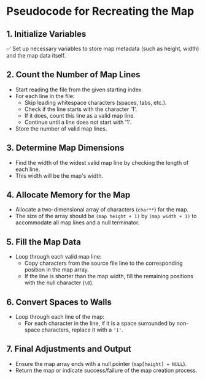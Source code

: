 # Pseudocode for Recreating the Map

## 1. Initialize Variables
✅ Set up necessary variables to store map metadata (such as height, width) and the map data itself.


## 2. Count the Number of Map Lines
- Start reading the file from the given starting index.
- For each line in the file:
  - Skip leading whitespace characters (spaces, tabs, etc.).
  - Check if the line starts with the character '1'.
  - If it does, count this line as a valid map line.
  - Continue until a line does not start with '1'.
- Store the number of valid map lines.

## 3. Determine Map Dimensions
- Find the width of the widest valid map line by checking the length of each line.
- This width will be the map's width.

## 4. Allocate Memory for the Map
- Allocate a two-dimensional array of characters (`char**`) for the map.
- The size of the array should be `(map height + 1)` by `(map width + 1)` to accommodate all map lines and a null terminator.

## 5. Fill the Map Data
- Loop through each valid map line:
  - Copy characters from the source file line to the corresponding position in the map array.
  - If the line is shorter than the map width, fill the remaining positions with the null character (`\0`).

## 6. Convert Spaces to Walls
- Loop through each line of the map:
  - For each character in the line, if it is a space surrounded by non-space characters, replace it with a `'1'`.

## 7. Final Adjustments and Output
- Ensure the map array ends with a null pointer (`map[height] = NULL`).
- Return the map or indicate success/failure of the map creation process.

